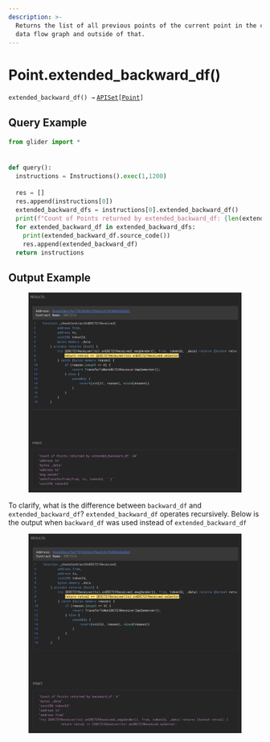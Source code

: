 ```yaml
---
description: >-
  Returns the list of all previous points of the current point in the current
  data flow graph and outside of that.
---
```


# Point.extended\_backward\_df()

`extended_backward_df() →` [`APISet`](../../iterables/apiset.md)`[`[`Point`](./)`]`

## Query Example

```python
from glider import *


def query():
  instructions = Instructions().exec(1,1200)

  res = []
  res.append(instructions[0])
  extended_backward_dfs = instructions[0].extended_backward_df()
  print(f"Count of Points returned by extended_backward_df: {len(extended_backward_dfs)}")
  for extended_backward_df in extended_backward_dfs:
    print(extended_backward_df.source_code())
    res.append(extended_backward_df)
  return instructions
```

## Output Example

<figure><img src="../../../.gitbook/assets/image (24).png" alt=""><figcaption></figcaption></figure>

To clarify, what is the difference between `backward_df` and `extended_backward_df`? `extended_backward_df` operates recursively. Below is the output when `backward_df` was used instead of `extended_backward_df`

<figure><img src="../../../.gitbook/assets/image (25).png" alt=""><figcaption></figcaption></figure>

